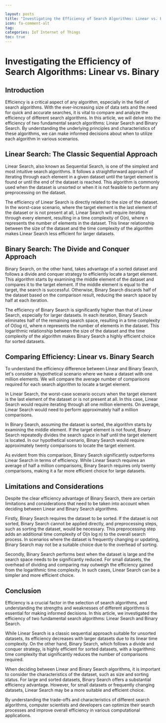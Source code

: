 ```yaml
---

layout: posts
title: "Investigating the Efficiency of Search Algorithms: Linear vs. Binary"
icon: fa-comment-alt
tag:      
categories: IoT Internet of Things
toc: true
---
```




# Investigating the Efficiency of Search Algorithms: Linear vs. Binary

## Introduction

Efficiency is a critical aspect of any algorithm, especially in the field of search algorithms. With the ever-increasing size of data sets and the need for quick and accurate searches, it is vital to compare and analyze the efficiency of different search algorithms. In this article, we will delve into the efficiency of two fundamental search algorithms: Linear Search and Binary Search. By understanding the underlying principles and characteristics of these algorithms, we can make informed decisions about when to utilize each algorithm in various scenarios.

## Linear Search: The Classic Sequential Approach

Linear Search, also known as Sequential Search, is one of the simplest and most intuitive search algorithms. It follows a straightforward approach of iterating through each element in a given dataset until the target element is found or until the end of the dataset is reached. This algorithm is commonly used when the dataset is unsorted or when it is not feasible to perform any preprocessing on the dataset.

The efficiency of Linear Search is directly related to the size of the dataset. In the worst-case scenario, where the target element is the last element of the dataset or is not present at all, Linear Search will require iterating through every element, resulting in a time complexity of O(n), where n represents the number of elements in the dataset. This linear relationship between the size of the dataset and the time complexity of the algorithm makes Linear Search less efficient for larger datasets.

## Binary Search: The Divide and Conquer Approach

Binary Search, on the other hand, takes advantage of a sorted dataset and follows a divide and conquer strategy to efficiently locate a target element. This algorithm starts by examining the middle element of the dataset and compares it to the target element. If the middle element is equal to the target, the search is successful. Otherwise, Binary Search discards half of the dataset based on the comparison result, reducing the search space by half at each iteration.

The efficiency of Binary Search is significantly higher than that of Linear Search, especially for larger datasets. In each iteration, Binary Search eliminates half of the remaining search space, resulting in a time complexity of O(log n), where n represents the number of elements in the dataset. This logarithmic relationship between the size of the dataset and the time complexity of the algorithm makes Binary Search a highly efficient choice for sorted datasets.

## Comparing Efficiency: Linear vs. Binary Search

To understand the efficiency difference between Linear and Binary Search, let's consider a hypothetical scenario where we have a dataset with one million elements. We will compare the average number of comparisons required for each search algorithm to locate a target element.

In Linear Search, the worst-case scenario occurs when the target element is the last element of the dataset or is not present at all. In this case, Linear Search would require iterating through all one million elements. On average, Linear Search would need to perform approximately half a million comparisons.

In Binary Search, assuming the dataset is sorted, the algorithm starts by examining the middle element. If the target element is not found, Binary Search repeatedly divides the search space in half until the target element is located. In our hypothetical scenario, Binary Search would require approximately twenty comparisons to locate the target element.

As evident from this comparison, Binary Search significantly outperforms Linear Search in terms of efficiency. While Linear Search requires an average of half a million comparisons, Binary Search requires only twenty comparisons, making it a far more efficient choice for large datasets.

## Limitations and Considerations

Despite the clear efficiency advantage of Binary Search, there are certain limitations and considerations that need to be taken into account when deciding between Linear and Binary Search algorithms.

Firstly, Binary Search requires the dataset to be sorted. If the dataset is not sorted, Binary Search cannot be applied directly, and preprocessing steps, such as sorting the dataset, would be necessary. This preprocessing step adds an additional time complexity of O(n log n) to the overall search process. In scenarios where the dataset is frequently changing or updating, Binary Search may not be a suitable choice due to the overhead of sorting.

Secondly, Binary Search performs best when the dataset is large and the search space needs to be significantly reduced. For small datasets, the overhead of dividing and comparing may outweigh the efficiency gained from the logarithmic time complexity. In such cases, Linear Search can be a simpler and more efficient choice.

## Conclusion

Efficiency is a crucial factor in the selection of search algorithms, and understanding the strengths and weaknesses of different algorithms is essential for making informed decisions. In this article, we investigated the efficiency of two fundamental search algorithms: Linear Search and Binary Search.

While Linear Search is a classic sequential approach suitable for unsorted datasets, its efficiency decreases with larger datasets due to its linear time complexity. On the other hand, Binary Search, which follows a divide and conquer strategy, is highly efficient for sorted datasets, with a logarithmic time complexity that significantly reduces the number of comparisons required.

When deciding between Linear and Binary Search algorithms, it is important to consider the characteristics of the dataset, such as size and sorting status. For large and sorted datasets, Binary Search offers a substantial efficiency advantage. However, for small datasets or frequently changing datasets, Linear Search may be a more suitable and efficient choice.

By understanding the trade-offs and characteristics of different search algorithms, computer scientists and developers can optimize their search processes and improve overall efficiency in various computational applications.